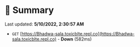 # 📖 Summary
Last updated: **5/10/2022, 2:30:57 AM**

- `GET` [https://Bhadwa-sala.toxicblte.repl.co](https://Bhadwa-sala.toxicblte.repl.co) - **Down** (582ms)
